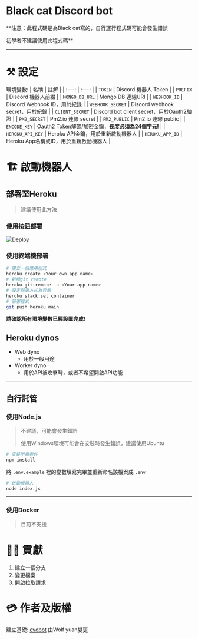 # Black cat Discord bot

**注意：此程式碼是為Black cat寫的，自行運行程式碼可能會發生錯誤

初學者不建議使用此程式碼**

***

# ⚒️ 設定

環境變數:
| 名稱 | 註解 |
| :---: | :---: |
| `TOKEN` | Discord 機器人 Token |
| `PREFIX` | Discord 機器人前綴 |
| `MONGO_DB_URL` | Mongo DB 連線URI |
| `WEBHOOK_ID` | Discord Webhook ID，用於紀錄 |
| `WEBHOOK_SECRET` | Discord webhook secret，用於紀錄 |
| `CLIENT_SECRET` | Discord bot client secret，用於Oauth2驗證 |
| `PM2_SECRET` | Pm2.io 連線 secret |
| `PM2_PUBLIC` | Pm2.io 連線 public |
| `ENCODE_KEY` | Oauth2 Token解碼/加密金鑰，**長度必須為24個字元!** |
| `HEROKU_API_KEY` | Heroku API金鑰，用於重新啟動機器人 |
| `HEROKU_APP_ID` | Heroku App名稱或ID，用於重新啟動機器人 |

# 🏗️ 啟動機器人

## 部署至Heroku
> 建議使用此方法

### 使用按鈕部署

<a href="https://heroku.com/deploy">
  <img src="https://www.herokucdn.com/deploy/button.svg" alt="Deploy">
</a>

### 使用終端機部署
```sh
# 建立一個應用程式
heroku create <Your own app name>
# 新增git remote
heroku git:remote -a <Your app name>
# 設定部署方式為容器
heroku stack:set container
# 部署程式
git push heroku main
```

**請確認所有環境變數已經設置完成!**

## Heroku dynos
- Web dyno
  - 用於一般用途
- Worker dyno
  - 用於API被攻擊時，或者不希望開啟API功能

***

## 自行託管

### 使用Node.js
> 不建議，可能會發生錯誤
>
> 使用Windows環境可能會在安裝時發生錯誤，建議使用Ubuntu

```sh
# 安裝所需套件
npm install
```
將 `.env.example` 裡的變數填寫完畢並重新命名該檔案成 `.env`

```sh
# 啟動機器人
node index.js
```

***

### 使用Docker
> 目前不支援

# 👨‍💻 貢獻

1. 建立一個分支
2. 變更檔案
3. 開啟拉取請求

# 💳 作者及版權

建立基礎: [evobot](https://github.com/eritislami/evobot/)
由Wolf yuan變更
